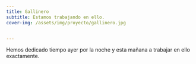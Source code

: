 ```yaml
---
title: Gallinero
subtitle: Estamos trabajando en ello.
cover-img: /assets/img/proyecto/gallinero.jpg


---
```


Hemos dedicado tiempo ayer por la noche y esta mañana a trabajar en ello exactamente.

